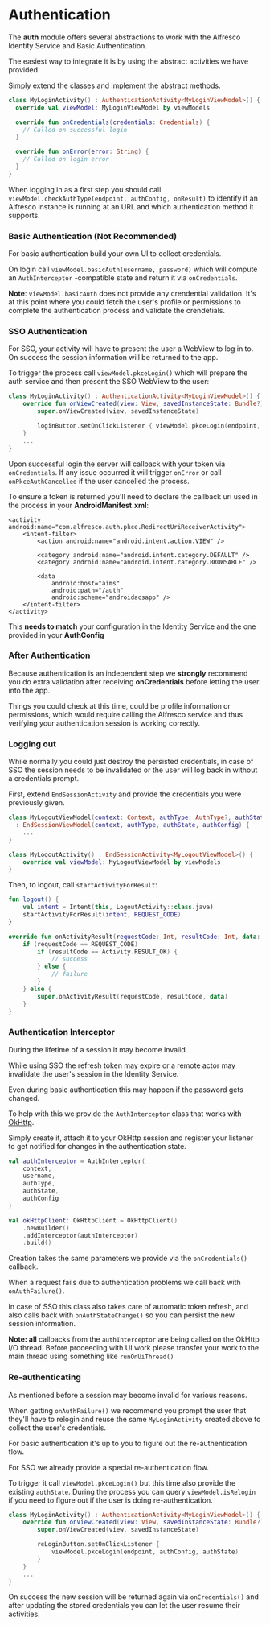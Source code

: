 # Authentication

The **auth** module offers several abstractions to work with the Alfresco Identity Service and Basic Authentication.

The easiest way to integrate it is by using the abstract activities we have provided.

Simply extend the classes and implement the abstract methods.

```kotlin
class MyLoginActivity() : AuthenticationActivity<MyLoginViewModel>() {
  override val viewModel: MyLoginViewModel by viewModels

  override fun onCredentials(credentials: Credentials) {
    // Called on successful login
  }

  override fun onError(error: String) {
    // Called on login error
  }
}
```

When logging in as a first step you should call `viewModel.checkAuthType(endpoint, authConfig, onResult)` to identify if an Alfresco instance is running at an URL and which authentication method it supports.

### Basic Authentication (Not Recommended)

For basic authentication build your own UI to collect credentials.

On login call `viewModel.basicAuth(username, password)` which will compute an `AuthInterceptor` -compatible state and return it via `onCredentials`.

**Note**: `viewModel.basicAuth` does not provide any crendential validation. It's at this point where you could fetch the user's profile or permissions to complete the authentication process and validate the crendetials.

### SSO Authentication

For SSO, your activity will have to present the user a WebView to log in to. On success the session information will be returned to the app.

To trigger the process call `viewModel.pkceLogin()` which will prepare the auth service and then present the SSO WebView to the user:
```kotlin
class MyLoginActivity() : AuthenticationActivity<MyLoginViewModel>() {
    override fun onViewCreated(view: View, savedInstanceState: Bundle?) {
        super.onViewCreated(view, savedInstanceState)

        loginButton.setOnClickListener { viewModel.pkceLogin(endpoint, authConfig) }
    }
    ...
}
```
Upon successful login the server will callback with your token via `onCredentials`. If any issue occurred it will trigger `onError` or call `onPkceAuthCancelled` if the user cancelled the process.

To ensure a token is returned you'll need to declare the callback uri used in the process in your **AndroidManifest.xml**:
```
<activity android:name="com.alfresco.auth.pkce.RedirectUriReceiverActivity">
    <intent-filter>
        <action android:name="android.intent.action.VIEW" />

        <category android:name="android.intent.category.DEFAULT" />
        <category android:name="android.intent.category.BROWSABLE" />

        <data
            android:host="aims"
            android:path="/auth"
            android:scheme="androidacsapp" />
    </intent-filter>
</activity>
```
This **needs to match** your configuration in the Identity Service and the one provided in your **AuthConfig**

### After Authentication

Because authentication is an independent step we **strongly** recommend you do extra validation after receiving **onCredentials** before letting the user into the app.

Things you could check at this time, could be profile information or permissions, which would require calling the Alfresco service and thus verifying your authentication session is working correctly.

### Logging out

While normally you could just destroy the persisted credentials, in case of SSO the session needs to be invalidated or the user will log back in without a credentials prompt.

First, extend `EndSessionActivity` and provide the credentials you were previously given.

```kotlin
class MyLogoutViewModel(context: Context, authType: AuthType?, authState: String, authConfig: AuthConfig)
  : EndSessionViewModel(context, authType, authState, authConfig) {
    ...
}

class MyLogoutActivity() : EndSessionActivity<MyLogoutViewModel>() {
    override val viewModel: MyLogoutViewModel by viewModels
}
```

Then, to logout, call `startActivityForResult`:

```kotlin
fun logout() {
    val intent = Intent(this, LogoutActivity::class.java)
    startActivityForResult(intent, REQUEST_CODE)
}

override fun onActivityResult(requestCode: Int, resultCode: Int, data: Intent?) {
    if (requestCode == REQUEST_CODE)
        if (resultCode == Activity.RESULT_OK) {
            // success
        } else {
            // failure
        }
    } else {
        super.onActivityResult(requestCode, resultCode, data)
    }
}
```

### Authentication Interceptor

During the lifetime of a session it may become invalid.

While using SSO the refresh token may expire or a remote actor may invalidate the user's session in the Identity Service.

Even during basic authentication this may happen if the password gets changed.

To help with this we provide the `AuthInterceptor` class that works with [OkHttp](https://square.github.io/okhttp/).

Simply create it, attach it to your OkHttp session and register your listener to get notified for changes in the authentication state.

``` kotlin
val authInterceptor = AuthInterceptor(
    context,
    username,
    authType,
    authState,
    authConfig
)

val okHttpClient: OkHttpClient = OkHttpClient()
    .newBuilder()
    .addInterceptor(authInterceptor)
    .build()
```

Creation takes the same parameters we provide via the `onCredentials()` callback.

When a request fails due to authentication problems we call back with `onAuthFailure()`.

In case of SSO this class also takes care of automatic token refresh, and also calls back with `onAuthStateChange()` so you can persist the new session information.

**Note: all** callbacks from the `authInterceptor` are being called on the OkHttp I/O thread. Before proceeding with UI work please transfer your work to the main thread using something like `runOnUiThread()`

### Re-authenticating

As mentioned before a session may become invalid for various reasons.

When getting `onAuthFailure()` we recommend you prompt the user that they'll have to relogin and reuse the same `MyLoginActivity` created above to collect the user's credentials.

For basic authentication it's up to you to figure out the re-authentication flow.

For SSO we already provide a special re-authentication flow.

To trigger it call `viewModel.pkceLogin()` but this time also provide the existing `authState`. During the process you can query `viewModel.isRelogin` if you need to figure out if the user is doing re-authentication.

```kotlin
class MyLoginActivity() : AuthenticationActivity<MyLoginViewModel>() {
    override fun onViewCreated(view: View, savedInstanceState: Bundle?) {
        super.onViewCreated(view, savedInstanceState)

        reLoginButton.setOnClickListener {
            viewModel.pkceLogin(endpoint, authConfig, authState)
        }
    }
    ...
}
```

On success the new session will be returned again via `onCredentials()` and after updating the stored credentials you can let the user resume their activities.
